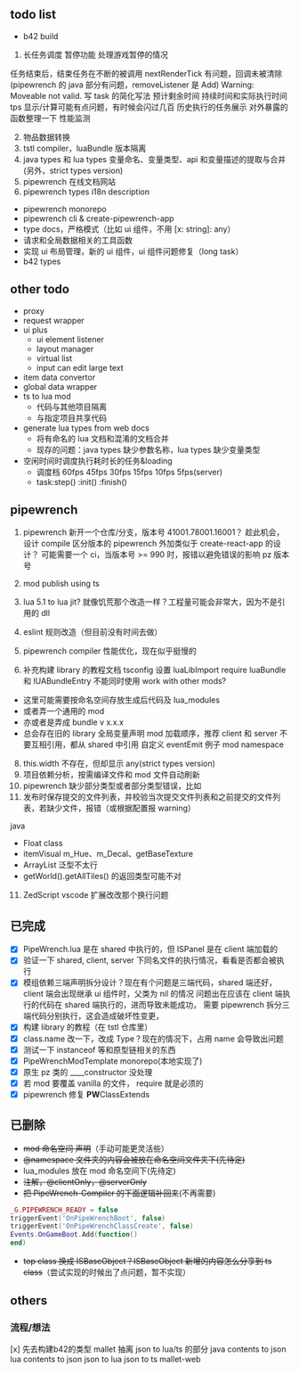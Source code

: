 ## todo list

- b42 build
<!-- "@asledgehammer/tstl-pipewrench": "^41.78.19", -->

1. 长任务调度
   暂停功能
   处理游戏暂停的情况

任务结束后，结束任务在不断的被调用
nextRenderTick 有问题，回调未被清除(pipewrench 的 java 部分有问题，removeListener 是 Add)
Warning: Moveable not valid.
写 task 的简化写法
预计剩余时间
持续时间和实际执行时间
tps 显示/计算可能有点问题，有时候会闪过几百
历史执行的任务展示
对外暴露的函数整理一下
性能监测

2. 物品数据转换
3. tstl compiler，luaBundle 版本隔离
4. java types 和 lua types 变量命名、变量类型、api 和变量描述的提取与合并(另外，strict types version)
5. pipewrench 在线文档网站
6. pipewrench types i18n description

- pipewrench monorepo
- pipewrench cli & create-pipewrench-app
- type docs，严格模式（比如 ui 组件，不用 [x: string]: any）
- 请求和全局数据相关的工具函数
- 实现 ui 布局管理，新的 ui 组件，ui 组件问题修复（long task）
- b42 types

## other todo

- proxy
- request wrapper
- ui plus
  - ui element listener
  - layout manager
  - virtual list
  - input can edit large text
- item data convertor
- global data wrapper
- ts to lua mod
  - 代码与其他项目隔离
  - 与指定项目共享代码
- generate lua types from web docs
  - 将有命名的 lua 文档和混淆的文档合并
  - 现存的问题：java types 缺少参数名称，lua types 缺少变量类型
- 空闲时间时调度执行耗时长的任务&loading
  - 调度档 60fps 45fps 30fps 15fps 10fps 5fps(server)
  - task:step() :init() :finish()

## pipewrench

1. pipewrench 新开一个仓库/分支，版本号 41001.78001.16001？
   趁此机会，设计 compile 区分版本的 pipewrench
   外加类似于 create-react-app 的设计？
   可能需要一个 ci，当版本号 >= 990 时，报错以避免错误的影响 pz 版本号

2. mod publish using ts
3. lua 5.1 to lua jit? 就像饥荒那个改造一样？工程量可能会非常大，因为不是引用的 dll
4. eslint 规则改造（但目前没有时间去做）
5. pipewrench compiler 性能优化，现在似乎挺慢的
6. 补充构建 library 的教程文档
   tsconfig 设置
   luaLibImport require
   luaBundle 和 lUABundleEntry 不能同时使用
   work with other mods?

- 这里可能需要按命名空间存放生成后代码及 lua_modules
- 或者弄一个通用的 mod
- 亦或者是弄成 bundle v x.x.x
- 总会存在旧的 library
  全局变量声明
  mod 加载顺序，推荐 client 和 server 不要互相引用，都从 shared 中引用
  自定义 eventEmit 例子
  mod namespace

8. this.width 不存在，但却显示 any(strict types version)
9. 项目依赖分析，按需编译文件和 mod 文件自动刷新
10. pipewrench 缺少部分类型或者部分类型错误，比如
11. 发布时保存提交的文件列表，并校验当次提交文件列表和之前提交的文件列表，若缺少文件，报错（或根据配置报 warning）

java

- Float class
- itemVisual m_Hue、m_Decal、getBaseTexture
- ArrayList 泛型不太行
- getWorld().getAllTiles() 的返回类型可能不对

11. ZedScript vscode 扩展改改那个换行问题

## 已完成

- [x] PipeWrench.lua 是在 shared 中执行的，但 ISPanel 是在 client 端加载的
- [x] 验证一下 shared, client, server 下同名文件的执行情况，看看是否都会被执行
- [x] 模组依赖三端声明拆分设计？现在有个问题是三端代码，shared 端还好，client 端会出现继承 ui 组件时，父类为 nil 的情况
      问题出在应该在 client 端执行的代码在 shared 端执行的，进而导致未能成功，
      需要 pipewrench 拆分三端代码分别执行，这会造成破坏性变更，
- [x] 构建 library 的教程（在 tstl 仓库里）
- [x] class.name 改一下，改成 Type？现在的情况下，占用 name 会导致出问题
- [x] 测试一下 instanceof 等和原型链相关的东西
- [x] PipeWrenchModTemplate monorepo(本地实现了)
- [x] 原生 pz 类的 \_\_\_\_constructor 没处理
- [x] 若 mod 要覆盖 vanilla 的文件， require 就是必须的
- [x] pipewrench 修复 **PW**ClassExtends

## 已删除

- ~~mod 命名空间 声明~~（手动可能更灵活些）
- ~~@namespace 文件夹的内容会被放在命名空间文件夹下(先待定)~~
- lua_modules 放在 mod 命名空间下(先待定)
- ~~注解，@clientOnly，@serverOnly~~
- ~~把 PipeWrench-Compiler 的下面逻辑补回来~~(不再需要)

```lua
_G.PIPEWRENCH_READY = false
triggerEvent('OnPipeWrenchBoot', false)
triggerEvent('OnPipeWrenchClassCreate', false)
Events.OnGameBoot.Add(function()
end)
```

- ~~top class 换成 ISBaseObject？ISBaseObject 新增的内容怎么分享到 ts class~~（尝试实现的时候出了点问题，暂不实现）

## others
### 流程/想法
[x] 先去构建b42的类型
mallet 抽离 json to lua/ts 的部分
java contents to json
lua contents to json
json to lua
json to ts
mallet-web
